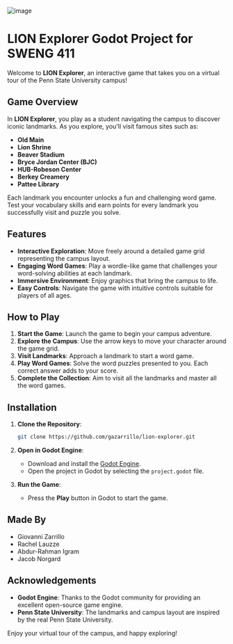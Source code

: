 ![image](https://github.com/user-attachments/assets/f4e061f6-b4c7-4fd7-a031-59ccbe1cc3aa)

# LION Explorer Godot Project for SWENG 411

Welcome to **LION Explorer**, an interactive game that takes you on a virtual tour of the Penn State University campus!

## Game Overview

In **LION Explorer**, you play as a student navigating the campus to discover iconic landmarks. As you explore, you'll visit famous sites such as:

- **Old Main**
- **Lion Shrine**
- **Beaver Stadium**
- **Bryce Jordan Center (BJC)**
- **HUB-Robeson Center**
- **Berkey Creamery**
- **Pattee Library**

Each landmark you encounter unlocks a fun and challenging word game. Test your vocabulary skills and earn points for every landmark you successfully visit and puzzle you solve.

## Features

- **Interactive Exploration**: Move freely around a detailed game grid representing the campus layout.
- **Engaging Word Games**: Play a wordle-like game that challenges your word-solving abilities at each landmark.
- **Immersive Environment**: Enjoy graphics that bring the campus to life.
- **Easy Controls**: Navigate the game with intuitive controls suitable for players of all ages.

## How to Play

1. **Start the Game**: Launch the game to begin your campus adventure.
2. **Explore the Campus**: Use the arrow keys to move your character around the game grid.
3. **Visit Landmarks**: Approach a landmark to start a word game.
4. **Play Word Games**: Solve the word puzzles presented to you. Each correct answer adds to your score.
5. **Complete the Collection**: Aim to visit all the landmarks and master all the word games.

## Installation

1. **Clone the Repository**:
   ```bash
   git clone https://github.com/gazarrillo/lion-explorer.git
   ```
2. **Open in Godot Engine**:
   - Download and install the [Godot Engine](https://godotengine.org/).
   - Open the project in Godot by selecting the `project.godot` file.

3. **Run the Game**:
   - Press the **Play** button in Godot to start the game.

## Made By

- Giovanni Zarrillo
- Rachel Lauzze
- Abdur-Rahman Igram
- Jacob Norgard

## Acknowledgements

- **Godot Engine**: Thanks to the Godot community for providing an excellent open-source game engine.
- **Penn State University**: The landmarks and campus layout are inspired by the real Penn State University.

Enjoy your virtual tour of the campus, and happy exploring!
